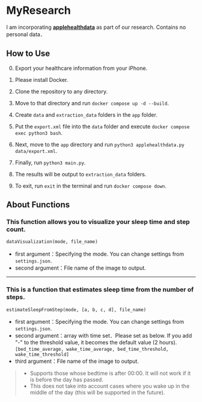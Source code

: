 # MyResearch

I am incorporating [**applehealthdata**](https://github.com/tdda/applehealthdata) as part of our research.
Contains no personal data．

## How to Use

0. Export your healthcare information from your iPhone.

1. Please install Docker.

2. Clone the repository to any directory.

3. Move to that directory and run `docker compose up -d --build`.

4. Create `data` and `extraction_data` folders in the `app` folder.

5. Put the `export.xml` file into the `data` folder and execute `docker compose exec python3 bash`.

6. Next, move to the `app` directory and run `python3 applehealthdata.py data/export.xml`.

7. Finally, run `python3 main.py`.

8. The results will be output to `extraction_data` folders.

9. To exit, run `exit` in the terminal and run `docker compose down`.

## About Functions

### This function allows you to visualize your sleep time and step count.

```python
dataVisualization(mode, file_name)
```

- first argument：Specifying the mode. You can change settings from `settings.json`.
- second argument：File name of the image to output.
<hr>

### This is a function that estimates sleep time from the number of steps.

```python
estimateSleepFromStep(mode, [a, b, c, d], file_name)
```

- first argument：Specifying the mode. You can change settings from `settings.json`.
- second argument：array with time set．Please set as below. If you add "-" to the threshold value, it becomes the default value (2 hours).
  `[bed_time_average, wake_time_average, bed_time_threshold, wake_time_threshold]`
- third argument：File name of the image to output.

> - Supports those whose bedtime is after 00:00. It will not work if it is before the day has passed.
> - This does not take into account cases where you wake up in the middle of the day (this will be supported in the future).
